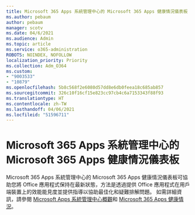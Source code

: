 ```yaml
---
title: Microsoft 365 Apps 系統管理中心的 Microsoft 365 Apps 健康情況儀表板
ms.author: pebaum
author: pebaum
manager: scotv
ms.date: 04/6/2021
ms.audience: Admin
ms.topic: article
ms.service: o365-administration
ROBOTS: NOINDEX, NOFOLLOW
localization_priority: Priority
ms.collection: Adm_O364
ms.custom:
- "9003533"
- "10879"
ms.openlocfilehash: 5b8c568f2e6080d57dd8e6db0feea18c685ab857
ms.sourcegitcommit: 326c10f16cf15e823cc97cb4c6a7153343f88f93
ms.translationtype: HT
ms.contentlocale: zh-TW
ms.lasthandoff: 04/06/2021
ms.locfileid: "51596711"
---
```

# <a name="microsoft-365-apps-health-dashboard-in-the-microsoft-365-apps-admin-center"></a>Microsoft 365 Apps 系統管理中心的 Microsoft 365 Apps 健康情況儀表板

Microsoft 365 Apps 系統管理中心的 Microsoft 365 Apps 健康情況儀表板可協助您將 Office 應用程式保持在最新狀態，方法是透過提供 Office 應用程式在用戶端裝置上的效能能見度並提供指導以協助最佳化和疑難排解問題。 如需詳細資訊，請參閱 [Microsoft Apps 系統管理中心概觀](https://docs.microsoft.com/deployoffice/admincenter/overview)和 [Microsoft 365 Apps 健康情況](https://docs.microsoft.com/deployoffice/admincenter/microsoft-365-apps-health)。




